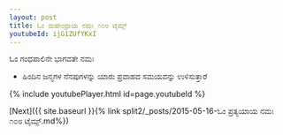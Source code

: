```yaml
---
layout: post
title: ಓಂ ಮಹೇಂದ್ರಾಯ ನಮಃ ೧೦೮ ಟೈಮ್ಸ್
youtubeId: ijG1ZUfYKxI
---
```

 
 
 ಓಂ ಗಂಧಪಾಲಿನೇ ಭಾಗವತೇ ನಮಃ  
 
 -  ಹಿಂದಿನ ಜನ್ಮಗಳ ನೆನಪುಗಳನ್ನು ಯಾರು ಪ್ರವಾಹದ ಸಮಯವನ್ನು ಉಳಿಸುತ್ತಾರೆ 
 
  
 
  
 
 
 
 
 
 


{% include youtubePlayer.html id=page.youtubeId %}
 
[Next]({{ site.baseurl }}{% link  split2/_posts/2015-05-16-ಓಂ ಪ್ರತ್ಯಯಾಯ ನಮಃ ೧೦೮ ಟೈಮ್ಸ್.md%})
 
